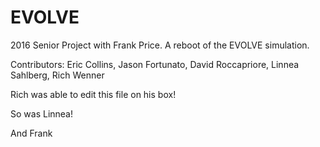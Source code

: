 # EVOLVE
2016 Senior Project with Frank Price. A reboot of the EVOLVE simulation.

Contributors: Eric Collins, Jason Fortunato, David Roccapriore,
              Linnea Sahlberg, Rich Wenner

Rich was able to edit this file on his box!

So was Linnea!

And Frank

